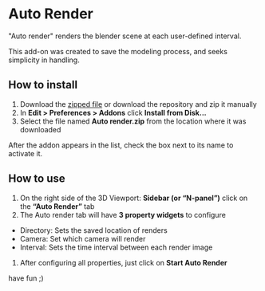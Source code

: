 # Auto Render
"Auto render" renders the blender scene at each user-defined interval.

This add-on was created to save the modeling process, and seeks simplicity in handling.

## How to install

1. Download the [zipped file](https://github.com/victorictor/Auto-Render/releases/tag/v1.2.4) or download the repository and zip it manually
1. In __Edit > Preferences > Addons__ click __Install from Disk...__ 
1. Select the file named __Auto render.zip__ from the location where it was downloaded

After the addon appears in the list, check the box next to its name to activate it.

## How to use

1. On the right side of the 3D Viewport: __Sidebar (or “N-panel”)__ click on the __“Auto Render”__ tab
1. The Auto render tab will have __3 property widgets__ to configure

* Directory: Sets the saved location of renders
* Camera: Set which camera will render
* Interval: Sets the time interval between each render image

1. After configuring all properties, just click on __Start Auto Render__

have fun ;)



